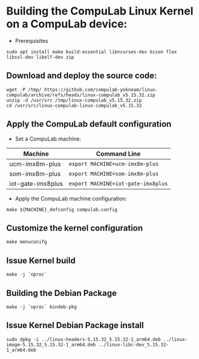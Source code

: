 # Building the CompuLab Linux Kernel on a CompuLab device:

* Prerequisites
```
sudo apt install make build-essential libncurses-dev bison flex libssl-dev libelf-dev zip
```

## Download and deploy the source code:
```
wget -P /tmp/ https://github.com/compulab-yokneam/linux-compulab/archive/refs/heads/linux-compulab_v5.15.32.zip
unzip -d /usr/src /tmp/linux-compulab_v5.15.32.zip
cd /usr/src/linux-compulab-linux-compulab_v5.15.32
```

## Apply the CompuLab default configuration
* Set a CompuLab machine:

| Machine | Command Line |
|---|---|
|ucm-imx8m-plus|```export MACHINE=ucm-imx8m-plus```|
|som-imx8m-plus|```export MACHINE=som-imx8m-plus```|
|iot-gate-imx8plus|```export MACHINE=iot-gate-imx8plus```|

* Apply the CompuLab machine configuration:
```
make ${MACHINE}_defconfig compulab.config
```

## Customize the kernel configuration
```
make menuconifg
```

## Issue Kernel build
```
make -j `nproc`
```

## Building the Debian Package
```
make -j `nproc` bindeb-pkg
```

## Issue Kernel Debian Package install
```
sudo dpkg -i ../linux-headers-5.15.32_5.15.32-1_arm64.deb ../linux-image-5.15.32_5.15.32-1_arm64.deb ../linux-libc-dev_5.15.32-1_arm64.deb
```
